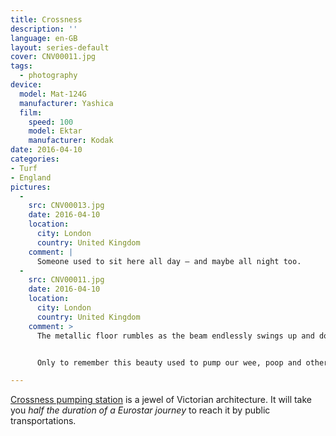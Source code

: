 ```yaml
---
title: Crossness
description: ''
language: en-GB
layout: series-default
cover: CNV00011.jpg
tags:
  - photography
device:
  model: Mat-124G
  manufacturer: Yashica
  film:
    speed: 100
    model: Ektar
    manufacturer: Kodak
date: 2016-04-10
categories:
- Turf
- England
pictures:
  -
    src: CNV00013.jpg
    date: 2016-04-10
    location:
      city: London
      country: United Kingdom
    comment: |
      Someone used to sit here all day — and maybe all night too.
  -
    src: CNV00011.jpg
    date: 2016-04-10
    location:
      city: London
      country: United Kingdom
    comment: >
      The metallic floor rumbles as the beam endlessly swings up and down.


      Only to remember this beauty used to pump our wee, poop and other waste we prefer not to think about.

---
```


[Crossness pumping station](https://en.wikipedia.org/wiki/Crossness_Pumping_Station) is a jewel of Victorian architecture. It will take you _half the duration of a Eurostar journey_ to reach it by public transportations.

